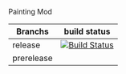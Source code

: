 Painting Mod

| Branchs    | build status                                                                                                                           |
|------------|----------------------------------------------------------------------------------------------------------------------------------------|
| release    | [![Build Status](https://travis-ci.org/arthurbambou/Painting-Mod.svg?branch=release)](https://travis-ci.org/arthurbambou/Painting-Mod) |
| prerelease |                                                                                                                                        |